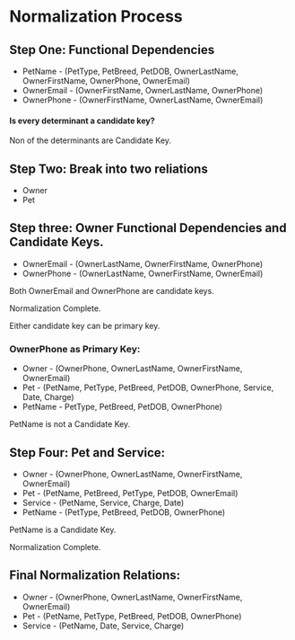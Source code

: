 # Normalization Process
## Step One: Functional Dependencies
* PetName - (PetType, PetBreed, PetDOB, OwnerLastName, OwnerFirstName, OwnerPhone, OwnerEmail)
* OwnerEmail - (OwnerFirstName, OwnerLastName, OwnerPhone)
* OwnerPhone - (OwnerFirstName, OwnerLastName, OwnerEmail)

#### Is every determinant a candidate key?
Non of the determinants are Candidate Key.
## Step Two: Break into two reliations
* Owner
* Pet
## Step three: Owner Functional Dependencies and Candidate Keys.
* OwnerEmail - (OwnerLastName, OwnerFirstName, OwnerPhone)
* OwnerPhone - (OwnerLastName, OwnerFirstName, OwnerEmail)

Both OwnerEmail and OwnerPhone are candidate keys.

Normalization Complete.

Either candidate key can be primary key.
### OwnerPhone as Primary Key:
* Owner - (OwnerPhone, OwnerLastName, OwnerFirstName, OwnerEmail)
* Pet - (PetName, PetType, PetBreed, PetDOB, OwnerPhone, Service, Date, Charge)
* PetName - PetType, PetBreed, PetDOB, OwnerPhone)

PetName is not a Candidate Key.
## Step Four: Pet and Service:
* Owner - (OwnerPhone, OwnerLastName, OwnerFirstName, OwnerEmail)
* Pet - (PetName, PetBreed, PetType, PetDOB, OwnerEmail)
* Service - (PetName, Service, Charge, Date)
* PetName - (PetType, PetBreed, PetDOB, OwnerPhone)

PetName is a Candidate Key.

Normalization Complete.
## Final Normalization Relations:
* Owner - (OwnerPhone, OwnerLastName, OwnerFirstName, OwnerEmail)
* Pet - (PetName, PetType, PetBreed, PetDOB, OwnerPhone)
* Service - (PetName, Date, Service, Charge)

